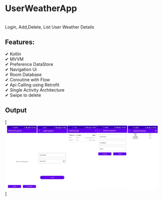 <h1>UserWeatherApp</h1><br> 
Login, Add,Delete, List User
Weather Details

<h2>Features:</h2>
✔ Kotlin<br>
✔ MVVM<br>
✔ Preference DataStore<br>
✔ Navigation Ui<br>
✔ Room Database<br>
✔ Coroutine with Flow<br>
✔ Api Calling using Retrofit<br>
✔ Single Activity Architecture<br>
✔ Swipe to delete<br>

## Output

[<img src="https://github.com/1211amarsingh/WeatherDetail/blob/master/doc/Screenshot.png" />]
